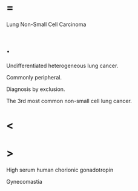 # =

Lung Non-Small Cell Carcinoma

# .

Undifferentiated heterogeneous lung cancer.

Commonly peripheral.

Diagnosis by exclusion.

The 3rd most common non-small cell lung cancer.

# <

# >

High serum human chorionic gonadotropin

Gynecomastia
